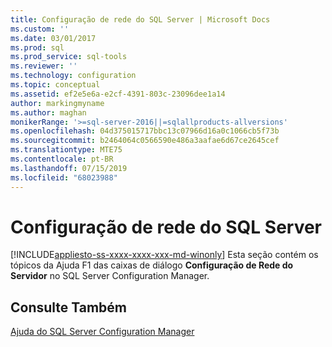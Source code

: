 ```yaml
---
title: Configuração de rede do SQL Server | Microsoft Docs
ms.custom: ''
ms.date: 03/01/2017
ms.prod: sql
ms.prod_service: sql-tools
ms.reviewer: ''
ms.technology: configuration
ms.topic: conceptual
ms.assetid: ef2e5e6a-e2cf-4391-803c-23096dee1a14
author: markingmyname
ms.author: maghan
monikerRange: '>=sql-server-2016||=sqlallproducts-allversions'
ms.openlocfilehash: 04d375015717bbc13c07966d16a0c1066cb5f73b
ms.sourcegitcommit: b2464064c0566590e486a3aafae6d67ce2645cef
ms.translationtype: MTE75
ms.contentlocale: pt-BR
ms.lasthandoff: 07/15/2019
ms.locfileid: "68023988"
---
```

# <a name="sql-server-network-configuration"></a>Configuração de rede do SQL Server
[!INCLUDE[appliesto-ss-xxxx-xxxx-xxx-md-winonly](../../includes/appliesto-ss-xxxx-xxxx-xxx-md-winonly.md)]
  Esta seção contém os tópicos da Ajuda F1 das caixas de diálogo **Configuração de Rede do Servidor** no SQL Server Configuration Manager.  
  
## <a name="see-also"></a>Consulte Também  
 [Ajuda do SQL Server Configuration Manager](../../tools/configuration-manager/sql-server-configuration-manager-help.md)  
  
  
